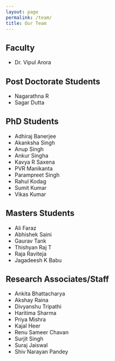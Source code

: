 ```yaml
---
layout: page
permalink: /team/
title: Our Team
---
```

## Faculty
- Dr. Vipul Arora

## Post Doctorate Students
- Nagarathna R
- Sagar Dutta

## PhD Students
- Adhiraj Banerjee
- Akanksha Singh
- Anup Singh
- Ankur Singha
- Kavya R Saxena
- PVR Manikanta
- Parampreet Singh
- Rahul Kodag
- Sumit Kumar
- Vikas Kumar

## Masters Students
- Ali Faraz
- Abhishek Saini
- Gaurav Tank
- Thishyan Raj T
- Raja Raviteja
- Jagadeesh K Babu

## Research Associates/Staff
- Ankita Bhattacharya
- Akshay Raina
- Divyanshu Tripathi
- Haritima Sharma
- Priya Mishra
- Kajal Heer
- Renu Sameer Chavan
- Surjit Singh
- Suraj Jaiswal
- Shiv Narayan Pandey
